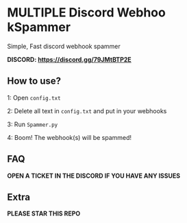 # MULTIPLE Discord Webhoo kSpammer
Simple, Fast discord webhook spammer

**DISCORD: https://discord.gg/79JMtBTP2E**


## How to use?
1: Open `config.txt`

2: Delete all text in `config.txt` and put in your webhooks

3: Run `Spammer.py`

4: Boom! The webhook(s) will be spammed!

## FAQ
**OPEN A TICKET IN THE DISCORD IF YOU HAVE ANY ISSUES**

## Extra
**PLEASE STAR THIS REPO**
